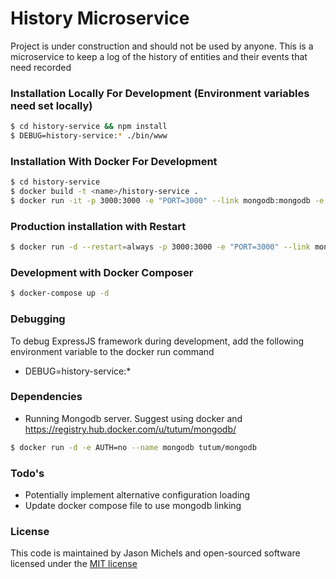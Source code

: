 # History Microservice

Project is under construction and should not be used by anyone.  This is a microservice to keep a log of the history of entities and their events that need recorded

### Installation Locally For Development (Environment variables need set locally)
```sh
$ cd history-service && npm install
$ DEBUG=history-service:* ./bin/www
```
### Installation With Docker For Development
```sh
$ cd history-service
$ docker build -t <name>/history-service .
$ docker run -it -p 3000:3000 -e "PORT=3000" --link mongodb:mongodb -e "NODE_ENV=development" -e "NODE_MONGODB_URL=mongodb" -e "NODE_MONGODB_DATABASE_NAME=history-service" -e "ANALYTICS_EVENT_ENABLED=false" -e "ANALYTICS_EVENT_HOST=change ip/host" -e "ANALYTICS_EVENT_PORT=3001" --rm --name history-service <name>/history-service
```

### Production installation with Restart
```sh
$ docker run -d --restart=always -p 3000:3000 -e "PORT=3000" --link mongodb:mongodb -e "NODE_ENV=production" -e "NODE_MONGODB_URL=mongodb" -e "NODE_MONGODB_DATABASE_NAME=history-service" -e "ANALYTICS_EVENT_ENABLED=false" -e "ANALYTICS_EVENT_HOST=change ip/host" -e "ANALYTICS_EVENT_PORT=3001" --name history-service <name>/history-service
```

### Development with Docker Composer
```sh
$ docker-compose up -d
```

### Debugging
To debug ExpressJS framework during development, add the following environment variable to the docker run command
- DEBUG=history-service:*

### Dependencies
 - Running Mongodb server. Suggest using docker and https://registry.hub.docker.com/u/tutum/mongodb/
 ```sh
 $ docker run -d -e AUTH=no --name mongodb tutum/mongodb
 ```

### Todo's
 - Potentially implement alternative configuration loading
 - Update docker compose file to use mongodb linking

### License
This code is maintained by Jason Michels and open-sourced software licensed under the [MIT license](http://opensource.org/licenses/MIT)